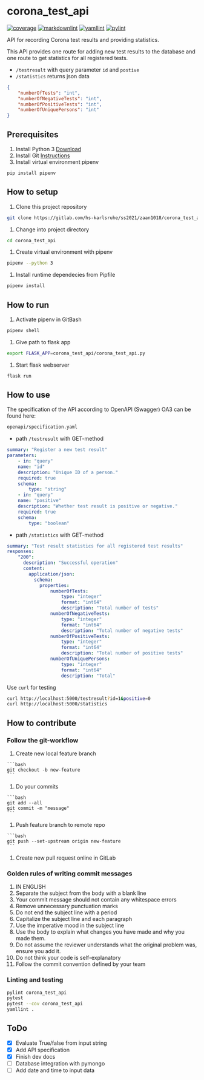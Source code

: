 # corona_test_api

[![coverage](https://gitlab.com/hs-karlsruhe/ss2021/zaan1018/corona_test_api/badges/master/coverage.svg)](https://hs-karlsruhe.gitlab.io/ss2021/zaan1018/corona_test_api/test/)
[![markdownlint](https://hs-karlsruhe.gitlab.io/ss2021/zaan1018/corona_test_api/badges/markdownlint.svg)](https://gitlab.com/hs-karlsruhe/ss2021/zaan1018/corona_test_api/commits/master)
[![yamllint](https://hs-karlsruhe.gitlab.io/ss2021/zaan1018/corona_test_api/badges/yamllint.svg)](https://gitlab.com/hs-karlsruhe/ss2021/zaan1018/corona_test_api/commits/master)
[![pylint](https://hs-karlsruhe.gitlab.io/ss2021/zaan1018/corona_test_api/badges/pylint.svg)](https://hs-karlsruhe.gitlab.io/ss2021/zaan1018/corona_test_api/lint/)

API for recording Corona test results and providing statistics.

This API provides one route for adding new test results to the database and one route to get statistics for all registered tests.

  - `/testresult` with query parameter `id` and `postive`
  - `/statistics` returns json data

  ```json
  {
      "numberOfTests": "int",
      "numberOfNegativeTests": "int",
      "numberOfPositiveTests": "int",
      "numberOfUniquePersons": "int"
  }
  ```

## Prerequisites

 1. Install Python 3 [Download](https://www.python.org/downloads/)
 1. Install Git [Instructions](https://git-scm.com/book/en/v2/Getting-Started-Installing-Git)
 1. Install virtual environment pipenv

   ```bash
   pip install pipenv
   ```

## How to setup

 1. Clone this project repository

   ```bash
   git clone https://gitlab.com/hs-karlsruhe/ss2021/zaan1018/corona_test_api.git
   ```

 1. Change into project directory

   ```bash
   cd corona_test_api
   ```

 1. Create virtual environment with pipenv

   ```bash
   pipenv --python 3
   ```

 1. Install runtime dependecies from Pipfile

   ```bash
   pipenv install
   ```

## How to run

 1. Activate pipenv in GitBash

   ```bash
   pipenv shell
   ```

 1. Give path to flask app

   ```bash
   export FLASK_APP=corona_test_api/corona_test_api.py
   ```

 1. Start flask webserver

   ```bash
   flask run
   ```

## How to use

The specification of the API according to OpenAPI (Swagger) OA3 can be found here:

```bash
openapi/specification.yaml
```

- path `/testresult` with GET-method

```yaml
summary: "Register a new test result"
parameters:
    - in: "query"
    name: "id"
    description: "Unique ID of a person."
    required: true
    schema:
        type: "string"
    - in: "query"
    name: "positive"
    description: "Whether test result is positive or negative."
    required: true
    schema:
        type: "boolean"
```

- path `/statistics` with GET-method

```yaml
summary: "Test result statistics for all registered test results"
responses:
    "200":
      description: "Successful operation"
      content:
        application/json:
          schema:
            properties:
                numberOfTests:
                    type: "integer"
                    format: "int64"
                    description: "Total number of tests"
                numberOfNegativeTests:
                    type: "integer"
                    format: "int64"
                    description: "Total number of negative tests"
                numberOfPositiveTests:
                    type: "integer"
                    format: "int64"
                    description: "Total number of positive tests"
                numberOfUniquePersons:
                    type: "integer"
                    format: "int64"
                    description: "Total"
```

Use `curl` for testing

```bash
curl http://localhost:5000/testresult?id=1&positive=0
curl http://localhost:5000/statistics
```

## How to contribute

### Follow the git-workflow

  1. Create new local feature branch

    ```bash
    git checkout -b new-feature
    ```

  1. Do your commits

    ```bash
    git add --all
    git commit -m "message"
    ```

  1. Push feature branch to remote repo

    ```bash
    git push --set-upstream origin new-feature
    ```

  1. Create new pull request online in GitLab

### Golden rules of writing commit messages

1. IN ENGLISH
1. Separate the subject from the body with a blank line
1. Your commit message should not contain any whitespace errors
1. Remove unnecessary punctuation marks
1. Do not end the subject line with a period
1. Capitalize the subject line and each paragraph
1. Use the imperative mood in the subject line
1. Use the body to explain what changes you have made and why you made them.
1. Do not assume the reviewer understands what the original problem was, ensure you add it.
1. Do not think your code is self-explanatory
1. Follow the commit convention defined by your team

### Linting and testing

```bash
pylint corona_test_api
pytest
pytest --cov corona_test_api
yamllint .
```

## ToDo

- [x] Evaluate True/false from input string
- [x] Add API specification
- [x] Finish dev docs
- [ ] Database integration with pymongo
- [ ] Add date and time to input data
